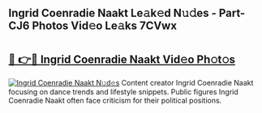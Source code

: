 ## Ingrid Coenradie Naakt Le𝚊k𝚎d N𝚞𝚍es - Part-CJ6 Photos Vid𝚎o Le𝚊ks 7CVwx

# <h2><a href="http://fb8atr.evod.top/?m=Ingrid+Coenradie+Naakt">🔗 👉🔴 Ingrid Coenradie Naakt Vid𝚎o Ph𝚘t𝚘s</a></h2>

[![Ingrid Coenradie Naakt N𝚞d𝚎s](https://i.imgur.com/8V9OHl7.gif)](http://fb8atr.evod.top/?m=Ingrid+Coenradie+Naakt)
Content creator Ingrid Coenradie Naakt focusing on dance trends and lifestyle snippets. Public figures Ingrid Coenradie Naakt often face criticism for their political positions. 
